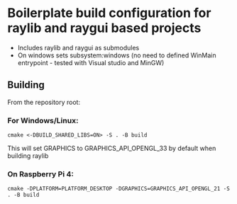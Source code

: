 # Boilerplate build configuration for raylib and raygui based projects
* Includes raylib and raygui as submodules
* On windows sets subsystem:windows (no need to defined WinMain entrypoint - tested with Visual studio and MinGW)

## Building
From the repository root:

### For Windows/Linux:
```
cmake <-DBUILD_SHARED_LIBS=ON> -S . -B build
```
This will set GRAPHICS to GRAPHICS_API_OPENGL_33 by default when building raylib

### On Raspberry Pi 4:
```
cmake -DPLATFORM=PLATFORM_DESKTOP -DGRAPHICS=GRAPHICS_API_OPENGL_21 -S . -B build
```
